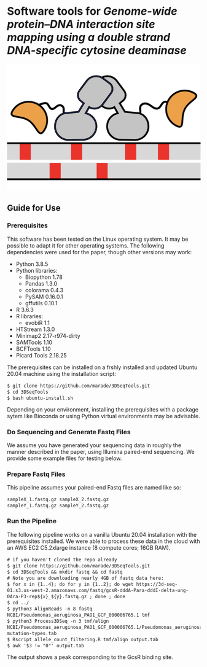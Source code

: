 # Software tools for <i>Genome-wide protein–DNA interaction site mapping using a double strand DNA-specific cytosine deaminase</i>
![logo](/title.png)
## Guide for Use
### Prerequisites
This software has been tested on the Linux operating system. It may be possible to adapt it for other operating systems. The following dependencies were used for the paper, though other versions may work:
* Python 3.8.5
* Python libraries:
  * Biopython 1.78
  * Pandas 1.3.0
  * colorama 0.4.3
  * PySAM 0.16.0.1
  * gffutils 0.10.1
* R 3.6.3
* R libraries:
  * evobiR 1.1
* HTStream 1.3.0 
* Minimap2 2.17-r974-dirty
* SAMTools 1.10
* BCFTools 1.10
* Picard Tools 2.18.25

The prerequisites can be installed on a frshly installed and updated Ubuntu 20.04 machine using the installation script:

    $ git clone https://github.com/marade/3DSeqTools.git
    $ cd 3DSeqTools
    $ bash ubuntu-install.sh

Depending on your environment, installing the prerequisites with a package sytem like Bioconda or using Python virtual environments may be advisable.

### Do Sequencing and Generate Fastq Files
We assume you have generated your sequencing data in roughly the manner described in the paper, using Illumina paired-end sequencing. We provide some example files for testing below.
### Prepare Fastq Files
This pipeline assumes your paired-end Fastq files are named like so:

    sampleX_1.fastq.gz sampleX_2.fastq.gz
    sampleY_1.fastq.gz sampleY_2.fastq.gz

### Run the Pipeline
The following pipeline works on a vanilla Ubuntu 20.04 installation with the prerequisites installed. We were able to process these data in the cloud with an AWS EC2 C5.2xlarge instance (8 compute cores; 16GB RAM).

    # if you haven't cloned the repo already
    $ git clone https://github.com/marade/3DSeqTools.git
    $ cd 3DSeqTools && mkdir fastq && cd fastq
    # Note you are downloading nearly 4GB of fastq data here:
    $ for x in {1..4}; do for y in {1..2}; do wget https://3d-seq-01.s3.us-west-2.amazonaws.com/fastq/gcsR-dddA-Para-dddI-delta-ung-0Ara-P3-rep${x}_${y}.fastq.gz ; done ; done
    $ cd ../
    $ python3 AlignReads -n 8 fastq NCBI/Pseudomonas_aeruginosa_PAO1_GCF_000006765.1 tmf
    $ python3 Process3DSeq -n 3 tmf/align NCBI/Pseudomonas_aeruginosa_PAO1_GCF_000006765.1/Pseudomonas_aeruginosa_PAO1_GCF_000006765.1.fna mutation-types.tab
    $ Rscript allele_count_filtering.R tmf/align output.tab
    $ awk '$3 != "0"' output.tab
    
The output shows a peak corresponding to the GcsR binding site.
